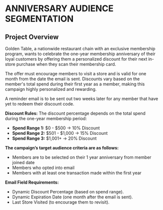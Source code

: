 
# ANNIVERSARY AUDIENCE SEGMENTATION

## Project Overview

Golden Table, a nationwide restaurant chain with an exclusive membership program, wants to celebrate the one-year membership anniversary of their loyal customers by offering them a personalized discount for their next in-store purchase when they scan their membership card.

The offer must encourage members to visit a store and is valid for one month from the date the email is sent. Discounts vary based on the member's total spend during their first year as a member, making this campaign highly personalized and rewarding.

A reminder email is to be sent out two weeks later for any member that have yet to redeem their discount code.

**Discount Rules:**
The discount percentage depends on the total spend during the one-year membership period:
- **Spend Range 1:** $0 - $500 → 10% Discount
- **Spend Range 2:** $501 - $1,000 → 15% Discount
- **Spend Range 3:** $1,001+ → 20% Discount

**The campaign’s target audience criteria are as follows:**
- Members are to be selected on their 1 year anniversary from member joined date
- Members who opted into email
- Members with at least one transaction made within the first year

**Email Field Requirements:**
- Dynamic Discount Percentage (based on spend range).
- Dynamic Expiration Date (one month after the email is sent).
- Last Store Visited (to encourage them to revisit).

